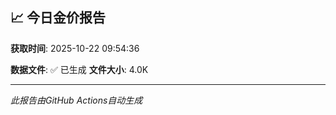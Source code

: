 ## 📈 今日金价报告

**获取时间**: 2025-10-22 09:54:36

**数据文件**: ✅ 已生成
**文件大小**: 4.0K

---
*此报告由GitHub Actions自动生成*
